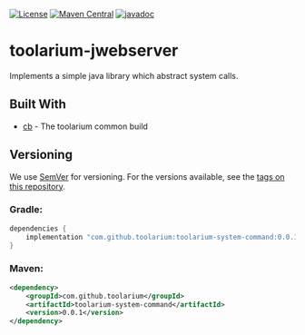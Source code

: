 [![License](https://img.shields.io/github/license/toolarium/toolarium-system-command)](https://github.com/toolarium/toolarium-system-command/blob/master/LICENSE)
[![Maven Central](https://img.shields.io/maven-central/v/com.github.toolarium/toolarium-system-command/0.0.1)](https://search.maven.org/artifact/com.github.toolarium/toolarium-system-command/0.0.1/jar)
[![javadoc](https://javadoc.io/badge2/com.github.toolarium/toolarium-system-command/javadoc.svg)](https://javadoc.io/doc/com.github.toolarium/toolarium-system-command)

# toolarium-jwebserver

Implements a simple java library which abstract system calls.


## Built With

* [cb](https://github.com/toolarium/common-build) - The toolarium common build

## Versioning

We use [SemVer](http://semver.org/) for versioning. For the versions available, see the [tags on this repository](https://github.com/toolarium/toolarium-system-command/tags). 


### Gradle:

```groovy
dependencies {
    implementation "com.github.toolarium:toolarium-system-command:0.0.1"
}
```

### Maven:

```xml
<dependency>
    <groupId>com.github.toolarium</groupId>
    <artifactId>toolarium-system-command</artifactId>
    <version>0.0.1</version>
</dependency>
```
